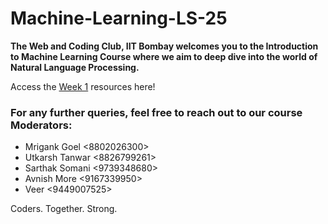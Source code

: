   # Machine-Learning-LS-25
 **The Web and Coding Club, IIT Bombay welcomes you to the Introduction to Machine Learning Course where we aim to deep dive into the world of Natural Language Processing.**

Access the [Week 1](./Week%201) resources here!
 
 ### For any further queries, feel free to reach out to our course Moderators:
 * Mrigank Goel <8802026300>
 * Utkarsh Tanwar <8826799261>
 * Sarthak Somani <9739348680>
 * Avnish More <9167339950>
 * Veer <9449007525>

Coders. Together. Strong.
